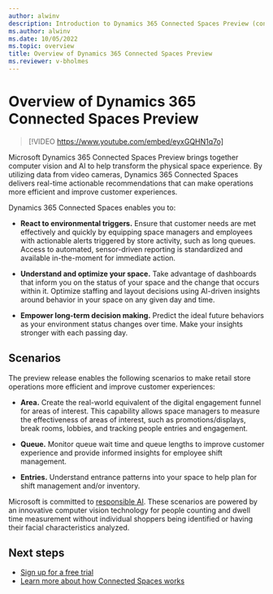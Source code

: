 ```yaml
---
author: alwinv
description: Introduction to Dynamics 365 Connected Spaces Preview (contains video)
ms.author: alwinv
ms.date: 10/05/2022
ms.topic: overview
title: Overview of Dynamics 365 Connected Spaces Preview
ms.reviewer: v-bholmes
---
```


# Overview of Dynamics 365 Connected Spaces Preview

> [!VIDEO https://www.youtube.com/embed/eyxGQHN1q7o]

Microsoft Dynamics 365 Connected Spaces Preview brings together computer vision and AI to help transform the physical space experience. By utilizing data from video cameras, Dynamics 365 Connected Spaces delivers real-time actionable recommendations that can make operations more efficient and improve customer experiences. 

Dynamics 365 Connected Spaces enables you to:

- **React to environmental triggers.** Ensure that customer needs are met effectively and quickly by equipping space managers and employees with actionable alerts triggered by store activity, such as long queues. Access to automated, sensor-driven reporting is standardized and available in-the-moment for immediate action.

- **Understand and optimize your space.** Take advantage of dashboards that inform you on the status of your space and the change that occurs within it. Optimize staffing and layout decisions using AI-driven insights around behavior in your space on any given day and time. 

- **Empower long-term decision making.** Predict the ideal future behaviors as your environment status changes over time. Make your insights stronger with each passing day.

## Scenarios

The preview release enables the following scenarios to make retail store operations more efficient and improve customer experiences: 

- **Area.** Create the real-world equivalent of the digital engagement funnel for areas of interest. This capability allows space managers to measure the effectiveness of areas of interest, such as promotions/displays, break rooms, lobbies, and tracking people entries and engagement.  

- **Queue.** Monitor queue wait time and queue lengths to improve customer experience and provide informed insights for employee shift management. 

- **Entries.** Understand entrance patterns into your space to help plan for shift management and/or inventory. 

Microsoft is committed to [responsible AI](https://www.microsoft.com/en-us/ai/responsible-ai?activetab=pivot1%3aprimaryr6). These scenarios are powered by an innovative computer vision technology for people counting and dwell time measurement without individual shoppers being identified or having their facial characteristics analyzed.   

## Next steps

- [Sign up for a free trial](trial-signup.md)
- [Learn more about how Connected Spaces works](how-cs-works.md)

